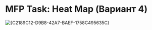 # MFP Task: Heat Map (Вариант 4)

![{C2189C12-D9B8-42A7-BAEF-1758C495635C}](https://github.com/user-attachments/assets/73046d84-e87d-4a3c-b747-fa135f8d67fb)
